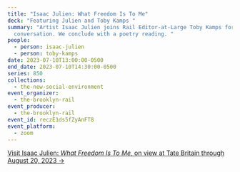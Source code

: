 ```yaml
---
title: "Isaac Julien: What Freedom Is To Me"
deck: "Featuring Julien and Toby Kamps "
summary: "Artist Isaac Julien joins Rail Editor-at-Large Toby Kamps for a
  conversation. We conclude with a poetry reading. "
people:
  - person: isaac-julien
  - person: toby-kamps
date: 2023-07-10T13:00:00-0500
end_date: 2023-07-10T14:30:00-0500
series: 850
collections:
  - the-new-social-environment
event_organizer:
  - the-brooklyn-rail
event_producer:
  - the-brooklyn-rail
event_id: reczE1ds5fZyAnFT8
event_platform:
  - zoom
---
```

[V﻿isit Isaac Julien: *What Freedom Is To Me*, on view at Tate Britain through August 20, 2023 →](https://www.tate.org.uk/whats-on/tate-britain/isaac-julien)